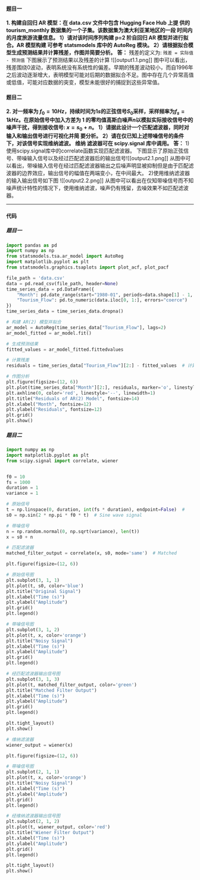 #### 题目一
**1. 构建⾃回归 AR 模型：在 data.csv ⽂件中包含 Hugging Face Hub 上提
供的 tourism_monthly 数据集的⼀个⼦集。该数据集为澳⼤利亚某地区的⼀段
时间内的⽉度旅游流量信息。
1）请对该时间序列构建 p=2 阶⾃回归 AR 模型并进⾏拟合。AR 模型构建
可参考 statsmodels 库中的 AutoReg 模块。
2）请根据拟合模型⽣成预测结果并计算残差，作图并简要分析。**
**答：**
    残差的定义为: `残差 = 实际值 - 预测值`
    下图展示了预测结果以及残差的计算
    ![[output1.1.png]]
    图中可以看出，残差围绕0波动，表明系统没有系统性的偏差。早期的残差波动较小，而自1996年之后波动逐渐增大，表明模型可能对后期的数据拟合不足。图中存在几个异常高值或低值，可能对应数据的突变，模型未能很好的捕捉到这些异常值。

#### 题目二
**2. 对⼀频率为 $f_0 = 10Hz$，持续时间为$1 s$的正弦信号$S_0$采样，采样频率为$f_s = 1kHz$。在原始信号中加⼊⽅差为 1 的零均值⾼斯⽩噪声$n$以模拟实际接收信号中的噪声⼲扰，得到接收信号: $x = s_0 + n$。
1）请据此设计⼀个匹配滤波器，同时对输⼊和输出信号进⾏可视化并简
要分析。
2）请在仅已知上述带噪信号的条件下，对该信号实现维纳滤波。 维纳
滤波器可在 scipy.signal 库中调⽤。**
**答：**
     1)使用scipy.signal库中的correlate函数实现匹配滤波器。
     下图显示了原始正弦信号、带噪输入信号以及经过匹配滤波器后的输出信号![[output2.1.png]]
     从图中可以看出，带噪输入信号在经过匹配滤波器输出之后噪声明显被抑制但是由于匹配滤波器的边界效应，输出信号的幅值在两端变小，在中间最大。
     2)使用维纳滤波器的输入输出信号如下图 ![[output2.2.png]]
     从图中可以看出在仅知带噪信号而不知噪声统计特性的情况下，使用维纳滤波，噪声仍有残留，去噪效果不如匹配滤波器。
     
---
#### 代码
##### 题目一
```python
import pandas as pd
import numpy as np
from statsmodels.tsa.ar_model import AutoReg
import matplotlib.pyplot as plt
from statsmodels.graphics.tsaplots import plot_acf, plot_pacf

file_path = 'data.csv' 
data = pd.read_csv(file_path, header=None)
time_series_data = pd.DataFrame({
    "Month": pd.date_range(start="1980-01", periods=data.shape[1] - 1, freq="M"),
    "Tourism_Flow": pd.to_numeric(data.iloc[0, 1:], errors="coerce")
})
time_series_data = time_series_data.dropna() 

# 构建 AR(2) 模型并拟合
ar_model = AutoReg(time_series_data["Tourism_Flow"], lags=2)
ar_model_fitted = ar_model.fit()

# 生成预测结果
fitted_values = ar_model_fitted.fittedvalues 

# 计算残差
residuals = time_series_data["Tourism_Flow"][2:] - fitted_values  # 计算残差

# 作图分析
plt.figure(figsize=(12, 6))
plt.plot(time_series_data["Month"][2:], residuals, marker='o', linestyle='-', linewidth=1)
plt.axhline(0, color='red', linestyle='--', linewidth=1)
plt.title("Residuals of AR(2) Model", fontsize=14)
plt.xlabel("Month", fontsize=12)
plt.ylabel("Residuals", fontsize=12)
plt.grid()
plt.show()

```

##### 题目二
```python
import numpy as np
import matplotlib.pyplot as plt
from scipy.signal import correlate, wiener


f0 = 10 
fs = 1000  
duration = 1  
variance = 1  

# 原始信号
t = np.linspace(0, duration, int(fs * duration), endpoint=False)  # 
s0 = np.sin(2 * np.pi * f0 * t)  # Sine wave signal

# 带噪信号
n = np.random.normal(0, np.sqrt(variance), len(t)) 
x = s0 + n  

# 匹配滤波器
matched_filter_output = correlate(x, s0, mode='same')  # Matched 

plt.figure(figsize=(12, 6))

# 原始信号图
plt.subplot(3, 1, 1)
plt.plot(t, s0, color='blue')
plt.title("Original Signal")
plt.xlabel("Time (s)")
plt.ylabel("Amplitude")
plt.grid()
plt.legend()

# 带噪信号图
plt.subplot(3, 1, 2)
plt.plot(t, x, color='orange')
plt.title("Noisy Signal")
plt.xlabel("Time (s)")
plt.ylabel("Amplitude")
plt.grid()
plt.legend()

# 经匹配滤波器输出信号图
plt.subplot(3, 1, 3)
plt.plot(t, matched_filter_output, color='green')
plt.title("Matched Filter Output")
plt.xlabel("Time (s)")
plt.ylabel("Amplitude")
plt.grid()
plt.legend()

plt.tight_layout()
plt.show()

# 维纳滤波器
wiener_output = wiener(x)

plt.figure(figsize=(12, 6))

# 带噪信号图
plt.subplot(2, 1, 1)
plt.plot(t, x, color='orange')
plt.title("Noisy Signal")
plt.xlabel("Time (s)")
plt.ylabel("Amplitude")
plt.grid()
plt.legend()

# 经维纳滤波器输出信号图
plt.subplot(2, 1, 2)
plt.plot(t, wiener_output, color='red')
plt.title("Wiener Filter Output")
plt.xlabel("Time (s)")
plt.ylabel("Amplitude")
plt.grid()
plt.legend()

plt.tight_layout()
plt.show()

```